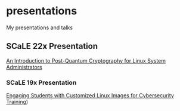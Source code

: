 # presentations
My presentations and talks

## SCaLE 22x Presentation
[An Introduction to Post-Quantum Cryptography for Linux System Administrators](SCaLE22x_AnIntroToPost-QuantumCryptographyforLinuxSAs.pdf)

### SCaLE 19x Presentation
[Engaging Students with Customized Linux Images for Cybersecurity Training](https://github.com/mariexcurie/presentations/blob/main/SCALE19x_%20Presentation_20220731_0.pdf))
